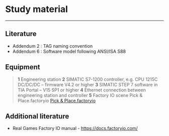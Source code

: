 # Study material
_____________________________________
## Literature
- Addendum 2 : TAG naming convention
- Addendum 6 : Software model following ANSI/ISA S88

## Equipment

> **1** Engineering station
> **2** SIMATIC S7-1200 controller, e.g. CPU 1215C DC/DC/DC – firmware V4.2 or higher
> **3** SIMATIC STEP 7 software in TIA Portal – V15 SP1 or higher
> **4** Ethernet connection between engineering station and controller
> **5** Factory IO scene Pick & Place.factoryio [Pick & Place.factoryio](./Ex02/Documents/Pick&Place.factoryio)

## Additional literature
*  Real Games Factory IO manual - https://docs.factoryio.com/
